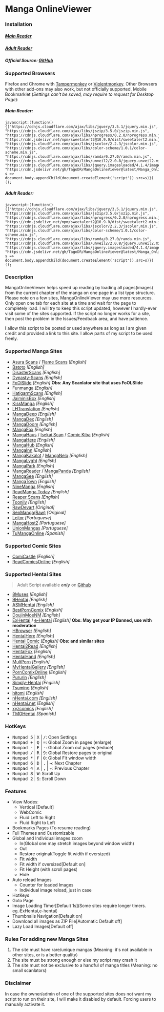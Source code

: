 # Manga OnlineViewer
### Installation

##### [Main Reader](https://github.com/TagoDR/MangaOnlineViewer/raw/master/Manga_OnlineViewer.user.js)
##### [Adult Reader](https://github.com/TagoDR/MangaOnlineViewer/raw/master/Manga_OnlineViewer_Adult.user.js)
##### Official Source: [GitHub](https://github.com/TagoDR/MangaOnlineViewer)

### Supported Browsers
Firefox and Chrome with [Tampermonkey](https://tampermonkey.net/) or [Violentmonkey](https://violentmonkey.github.io/).
Other Browsers with other add-ons may also work, but not officially supported.
Mobile Bookmarklet (*Settings can't be saved, may require to request for Desktop Page*):
##### Main Reader:
```
javascript:(function(){["https://cdnjs.cloudflare.com/ajax/libs/jquery/3.5.1/jquery.min.js", "https://cdnjs.cloudflare.com/ajax/libs/jszip/3.5.0/jszip.min.js", "https://cdnjs.cloudflare.com/ajax/libs/nprogress/0.2.0/nprogress.min.js", "https://cdn.jsdelivr.net/npm/sweetalert2@10.9.0/dist/sweetalert2.min.js", "https://cdnjs.cloudflare.com/ajax/libs/jscolor/2.2.3/jscolor.min.js", "https://cdnjs.cloudflare.com/ajax/libs/color-scheme/1.0.1/color-scheme.min.js", "https://cdnjs.cloudflare.com/ajax/libs/ramda/0.27.0/ramda.min.js", "https://cdnjs.cloudflare.com/ajax/libs/unveil2/2.0.8/jquery.unveil2.min.js", "https://cdnjs.cloudflare.com/ajax/libs/jquery.imagesloaded/4.1.4/imagesloaded.pkgd.min.js", "https://cdn.jsdelivr.net/gh/TagoDR/MangaOnlineViewer@latest/Manga_OnlineViewer.user.min.js"].map( s => document.body.appendChild(document.createElement('script')).src=s)})();
```
##### Adult Reader:
```
javascript:(function(){["https://cdnjs.cloudflare.com/ajax/libs/jquery/3.5.1/jquery.min.js", "https://cdnjs.cloudflare.com/ajax/libs/jszip/3.5.0/jszip.min.js", "https://cdnjs.cloudflare.com/ajax/libs/nprogress/0.2.0/nprogress.min.js", "https://cdn.jsdelivr.net/npm/sweetalert2@10.9.0/dist/sweetalert2.min.js", "https://cdnjs.cloudflare.com/ajax/libs/jscolor/2.2.3/jscolor.min.js", "https://cdnjs.cloudflare.com/ajax/libs/color-scheme/1.0.1/color-scheme.min.js", "https://cdnjs.cloudflare.com/ajax/libs/ramda/0.27.0/ramda.min.js", "https://cdnjs.cloudflare.com/ajax/libs/unveil2/2.0.8/jquery.unveil2.min.js", "https://cdnjs.cloudflare.com/ajax/libs/jquery.imagesloaded/4.1.4/imagesloaded.pkgd.min.js", "https://cdn.jsdelivr.net/gh/TagoDR/MangaOnlineViewer@latest/Manga_OnlineViewer_Adult.user.min.js"].map( s => document.body.appendChild(document.createElement('script')).src=s)})();
```

### Description
MangaOnlineViewer helps speed up reading by loading all pages(images) from the current chapter of the manga on one page in a list type structure.
Please note on a few sites, MangaOnlineViewer may use more resources. Only open one tab for each site at a time and wait for the page to completely load.
I will try to keep this script updated, however I hardly-ever visit some of the sites supported. If the script no longer works for a site, then post the problem in the Issues/Feedback area, and have patience.

I allow this script to be posted or used anywhere as long as I am given credit and provided a link to this site. I allow parts of my script to be used freely.

### Supported Manga Sites
- [Asura Scans](https://www.asurascans.com/) / [Flame Scans](https://flamescans.org/) _[English]_
- [Batoto](http://bato.to/) _[English]_
- [DisasterScans](https://disasterscans.com/) _[English]_
- [Dynasty-Scans](https://dynasty-scans.com/) _[English]_
- [FoOlSlide]() _[English]_ **Obs: Any Scanlator site that uses FoOLSlide**
- [Funmanga](http://funmanga.com/) _[English]_
- [HatigarmScans](https://hatigarmscanz.net/home) _[English]_
- [JaiminisBox](https://jaiminisbox.com/) _[English]_
- [KissManga](http://kissmanga.com/) _[English]_
- [LHTranslation](http://lhtranslation.net/) _[English]_
- [MangaDeep](http://mangadeep.com/) _[English]_
- [MangaDex](https://mangadex.org/) _[English]_
- [MangaDoom](https://mngdoom.com/) _[English]_
- [MangaFox](http://fanfox.net/) _[English]_
- [MangaHaus](https://manhuaus.com) / [Isekai Scan](https://isekaiscan.com/) / [Comic Kiba](https://comickiba.com/) _[English]_
- [MangaHere](http://www.mangahere.cc/) _[English]_
- [MangaHub](https://mangahub.io/) _[English]_
- [MangaInn](http://www.mangainn.net/) _[English]_
- [MangaKakalot](https://mangakakalot.com/page) / [MangaNelo](http://www.manganelo.com/) _[English]_
- [MangaLyght](http://manga.lyght.net/) _[English]_
- [MangaPark](http://mangapark.net/) _[English]_
- [MangaReader](http://www.mangareader.net/) / [MangaPanda](http://www.mangapanda.com/) _[English]_
- [MangaSee](https://mangasee123.com/) _[English]_
- [MangaTown](http://www.mangatown.com/) _[English]_
- [NineManga](http://ninemanga.com/) _[English]_
- [ReadManga Today](http://www.readmng.com/) _[English]_
- [Reaper Scans](https://reaperscans.com/home) _[English]_
- [Toonily](https://toonily.net/) _[English]_
- [RawDevart](https://rawdevart.com) _[Original]_
- [SenManga(Raw)](http://raw.senmanga.com/) _[Original]_
- [Leitor](https://leitor.net/) _[Portuguese]_
- [MangaHost2](https://mangahost2.com/) _[Portuguese]_
- [UnionMangas](https://unionleitor.top/xw) _[Portuguese]_
- [TuMangaOnline](https://lectortmo.com/) _[Spanish]_

### Supported Comic Sites
- [ComiCastle](http://www.comicastle.org/) _[English]_
- [ReadComicsOnline](http://readcomicsonline.ru/) _[English]_

### Supported Hentai Sites
> Adult Script available **_only_** on [Github](https://github.com/TagoDR/MangaOnlineViewer)
- [8Muses](https://comics.8muses.com/) _[English]_
- [9Hentai](https://9hentai.ru) _[English]_
- [ASMHentai](https://asmhentai.com/) _[English]_
- [BestPornComix](https://www.bestporncomix.com) _[English]_
- [DoujinMoeNM](https://doujins.com/) _[English]_
- [ExHentai](https://exhentai.org/) / [e-Hentai](https://e-hentai.org/) _[English]_ **Obs: May get your IP Banned, use with moderation**
- [HBrowser](http://www.hbrowse.com/) _[English]_
- [HentaIHere](https://www.hentaihere.com/) _[English]_
- [Hentai Comic](https://hentai-comic.com/) _[English]_ **Obs: and similar sites**
- [Hentai2Read](http://hentai2read.com/) _[English]_
- [HentaiFox](http://www.hentaifox.com/) _[English]_
- [HentaiHand](https://hentaihand.com/) _[English]_
- [MultPorn](https://multporn.net/) _[English]_
- [MyHentaiGallery](https://www.myhentaigallery.com) _[English]_
- [PornComixOnline](https://www.porncomixone.net) _[English]_
- [Pururin](http://pururin.io/) _[English]_
- [Simply-Hentai](http://simply-hentai.com/) _[English]_
- [Tsumino](http://tsumino.com/) _[English]_
- [hitomi](https://hitomi.la/) _[English]_
- [nHentai.com](https://nhentai.com/) _[English]_
- [nHentai.net](https://nhentai.net/) _[English]_
- [xyzcomics](http://xyzcomics.com/) _[English]_
- [TMOHentai](http://tmohentai.com/) _[Spanish]_

### HotKeys
- <kbd class='dark'>Numpad 5</kbd> | <kbd class='dark'>X</kbd> | <kbd class='dark'>/</kbd>: Open Settings
- <kbd class='dark'>Numpad +</kbd> | <kbd class='dark'>Q</kbd> | <kbd class='dark'>=</kbd>: Global Zoom in pages (enlarge)
- <kbd class='dark'>Numpad -</kbd> | <kbd class='dark'>E</kbd> | <kbd class='dark'>-</kbd>: Global Zoom out pages (reduce)
- <kbd class='dark'>Numpad /</kbd> | <kbd class='dark'>R</kbd> | <kbd class='dark'>9</kbd>: Global Restore pages to original
- <kbd class='dark'>Numpad *</kbd> | <kbd class='dark'>F</kbd> | <kbd class='dark'>0</kbd>: Global Fit window width
- <kbd class='dark'>Numpad 6</kbd> | <kbd class='dark'>D</kbd> | <kbd class='dark'>.</kbd> | <kbd class="dark">→</kbd>: Next Chapter
- <kbd class='dark'>Numpad 4</kbd> | <kbd class='dark'>A</kbd> | <kbd class='dark'>,</kbd> | <kbd class="dark">←</kbd>: Previous Chapter
- <kbd class='dark'>Numpad 8</kbd> | <kbd class='dark'>W</kbd>: Scroll Up
- <kbd class='dark'>Numpad 2</kbd> | <kbd class='dark'>S</kbd>: Scroll Down

### Features
- View Modes:
  - Vertical [Default]
  - WebComic
  - Fluid Left to Right
  - Fluid Right to Left
- Bookmarks Pages (To resume reading)
- Full Themes and Customizable
- Global and Individual images zoom
  - In(Global one may stretch images beyond window width)
  - Out
  - Restore original(Toggle fit width if oversized)
  - Fit width
  - Fit width if oversized[Default on]
  - Fit Height (with scroll pages)
  - Hide
- Auto reload Images
  - Counter for loaded Images
  - Individual image reload, just in case
- HotKeys
- Goto Page
- Image Loading Timer[Default 1s](Some sites require longer timers. eg.:ExHentai,e-hentai)
- Thumbnails Navigation[Default on]
- Download all images as ZIP File[Automatic Default off]
- Lazy Load Images[Default off]

### Rules For adding new Manga Sites
1. The site must have rare/unique mangas (Meaning: it's not available in other sites, or is a
 better quality)
2. The site must be strong enough or else my script may crash it
3. The site must not be exclusive to a handful of manga titles (Meaning: no small scanlators)

### Disclaimer
In case the owner/admin of one of the supported sites does not want my script to run on their site, I will make it disabled by default. Forcing users to manually activate it.
